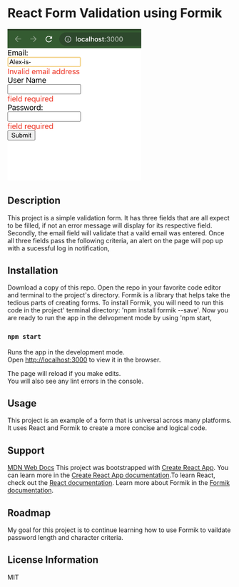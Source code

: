 # React Form Validation using Formik

<img src= "read.png" width='300'/>


## Description
This project is a simple validation form. It has three fields that are all expect to be filled, if not an error message will display for its respective field. Secondly, the email field will validate that a vaild email was entered. Once all three fields pass the following criteria, an alert on the page will pop up with a sucessful log in notification,



## Installation 
Download a copy of this repo. Open the repo in your favorite code editor and terminal to the project's directory.  Formik is a library that helps take the tedious parts of creating forms. To install Formik, you will need to run this code in the project' terminal directory: 'npm install formik --save'. Now you are ready to run the app in the delvopment mode by using 'npm start,


### `npm start`

Runs the app in the development mode.\
Open [http://localhost:3000](http://localhost:3000) to view it in the browser.

The page will reload if you make edits.\
You will also see any lint errors in the console.


## Usage
This project is an example of a form that is universal across many platforms. It uses React and Formik to create a more concise and logical code.

## Support
[MDN Web Docs](https://developer.mozilla.org/en-US/docs/Web/JavaScript)
This project was bootstrapped with [Create React App](https://github.com/facebook/create-react-app).
You can learn more in the [Create React App documentation](https://facebook.github.io/create-react-app/docs/getting-started).To learn React, check out the [React documentation](https://reactjs.org/). Learn more about Formik in the [Formik documentation](https://formik.org/docs/overview).

## Roadmap
My goal for this project is to continue learning how to use Formik to vaildate password length and character criteria.

## License Information
MIT
